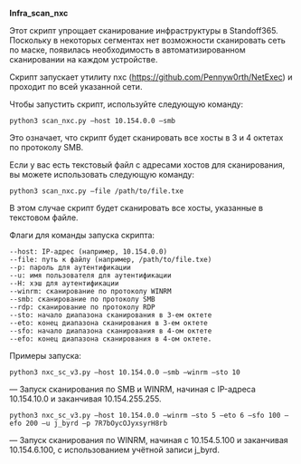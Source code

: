 **Infra_scan_nxc**

Этот скрипт упрощает сканирование инфраструктуры в Standoff365. Поскольку в некоторых сегментах нет возможности сканировать сеть по маске, появилась необходимость в автоматизированном сканировании на каждом устройстве.

Скрипт запускает утилиту nxc (https://github.com/Pennyw0rth/NetExec) и проходит по всей указанной сети.

Чтобы запустить скрипт, используйте следующую команду:
```
python3 scan_nxc.py —host 10.154.0.0 —smb
```
Это означает, что скрипт будет сканировать все хосты в 3 и 4 октетах по протоколу SMB.

Если у вас есть текстовый файл с адресами хостов для сканирования, вы можете использовать следующую команду:
```
python3 scan_nxc.py —file /path/to/file.txe
```
В этом случае скрипт будет сканировать все хосты, указанные в текстовом файле.

Флаги для команды запуска скрипта:
```
--host: IP-адрес (например, 10.154.0.0)
--file: путь к файлу (например, /path/to/file.txe)
--p: пароль для аутентификации
--u: имя пользователя для аутентификации
--H: хэш для аутентификации
--winrm: сканирование по протоколу WINRM
--smb: сканирование по протоколу SMB
--rdp: сканирование по протоколу RDP
--sto: начало диапазона сканирования в 3-ем октете
--eto: конец диапазона сканирования в 3-ем октете
--sfo: начало диапазона сканирования в 4-ом октете
--efo: конец диапазона сканирования в 4-ом октете.
```

Примеры запуска:
```
python3 nxc_sc_v3.py —host 10.154.0.0 —smb —winrm —sto 10
```
 — Запуск сканирования по SMB и WINRM, начиная с IP-адреса 10.154.10.0 и заканчивая 10.154.255.255.

```
python3 nxc_sc_v3.py —host 10.154.0.0 —winrm —sto 5 —eto 6 —sfo 100 —efo 200 —u j_byrd —p 7R7bOycOJyxsyrH8rb
```
— Запуск сканирования по WINRM, начиная с 10.154.5.100 и заканчивая 10.154.6.100, с использованием учётной записи j_byrd. 
